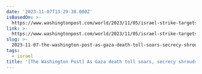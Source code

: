 ```yaml
---
date: '2023-11-07T13:29:38.000Z'
isBasedOn: >-
  https://www.washingtonpost.com/world/2023/11/05/israel-strike-targets-gaza-civilians-hamas
link: >-
  https://www.washingtonpost.com/world/2023/11/05/israel-strike-targets-gaza-civilians-hamas
slug: >-
  2023-11-07-the-washington-post-as-gaza-death-toll-soars-secrecy-shrouds-israels-ta
tags:
  - israel
title: '[The Washington Post] As Gaza death toll soars, secrecy shrouds Israel’s ta'
---
```


